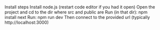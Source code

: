 Install steps
	Install node.js
	(restart code editor if you had it open)
	Open the project and cd to the dir where src and public are
	Run (in that dir): npm install next
	Run: npm run dev 
Then connect to the provided url (typically http://localhost:3000)

